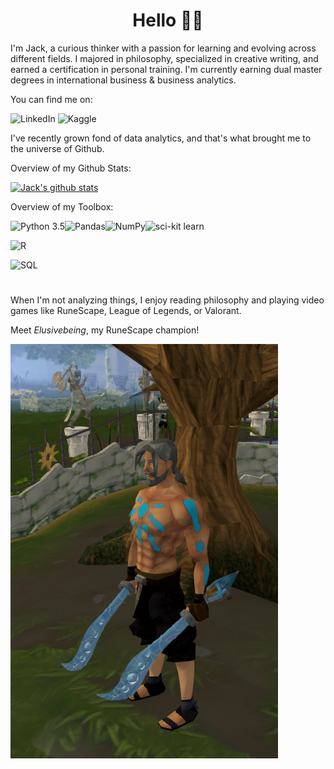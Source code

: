 <h1 align="center">Hello 👋🏻</h1>

I'm Jack, a curious thinker with a passion for learning and evolving across different fields. I majored in philosophy, specialized in creative writing, and earned a certification in personal training. I'm currently earning dual master degrees in international business & business analytics.

You can find me on: 

![LinkedIn](https://img.shields.io/static/v1?style=for-the-badge&label=+&message=LinkedIn&logo=linkedin&logoColor=white&color=0077B5&link=https://www.linkedin.com/in/jackdaoud/) ![Kaggle](https://img.shields.io/static/v1?style=for-the-badge&label=+&message=Kaggle&logo=Kaggle&logoColor=white&color=20BEFF&link=https://www.kaggle.com/jackdaoud/)

I've recently grown fond of data analytics, and that's what brought me to the universe of Github.

Overview of my Github Stats:

[![Jack's github stats](https://github-readme-stats.vercel.app/api?username=JackDaoud&count_private=true&theme=dark&show_icons=true&include_all_commits=true&hide_title=true)](https://github.com/anuraghazra/github-readme-stats)

Overview of my Toolbox:

![Python 3.5](https://img.shields.io/static/v1?style=for-the-badge&label=+&message=Python&logo=python&logoColor=white&color=3776AB)![Pandas](https://img.shields.io/static/v1?style=for-the-badge&label=+&message=Pandas&logo=pandas&logoColor=white&color=150458)![NumPy](https://img.shields.io/static/v1?style=for-the-badge&label=+&message=NumPy&logo=NumPy&logoColor=white&color=013243)![sci-kit learn](https://img.shields.io/static/v1?style=for-the-badge&label=+&message=scikit-learn&logo=scikit-learn&logoColor=white&color=F7931E)

![R](https://img.shields.io/static/v1?style=for-the-badge&label=+&message=RStudio&logo=R&logoColor=white&color=75AADB)

![SQL](https://img.shields.io/static/v1?style=for-the-badge&label=+&message=SQL&logo=mysql&logoColor=white&color=4479A1)
<h1 align="center"> </h1>

When I'm not analyzing things, I enjoy reading philosophy and playing video games like RuneScape, League of Legends, or Valorant.

Meet *Elusivebeing*, my RuneScape champion!

<img src="RuneScape_Character.png">



<!--
**JackDaoud/JackDaoud** is a ✨ _special_ ✨ repository because its `README.md` (this file) appears on your GitHub profile.

Here are some ideas to get you started:

- 🔭 I’m currently working on ...
- 🌱 I’m currently learning ...
- 👯 I’m looking to collaborate on ...
- 🤔 I’m looking for help with ...
- 💬 Ask me about ...
- 📫 How to reach me: ...
- 😄 Pronouns: ...
- ⚡ Fun fact: ...
-->
